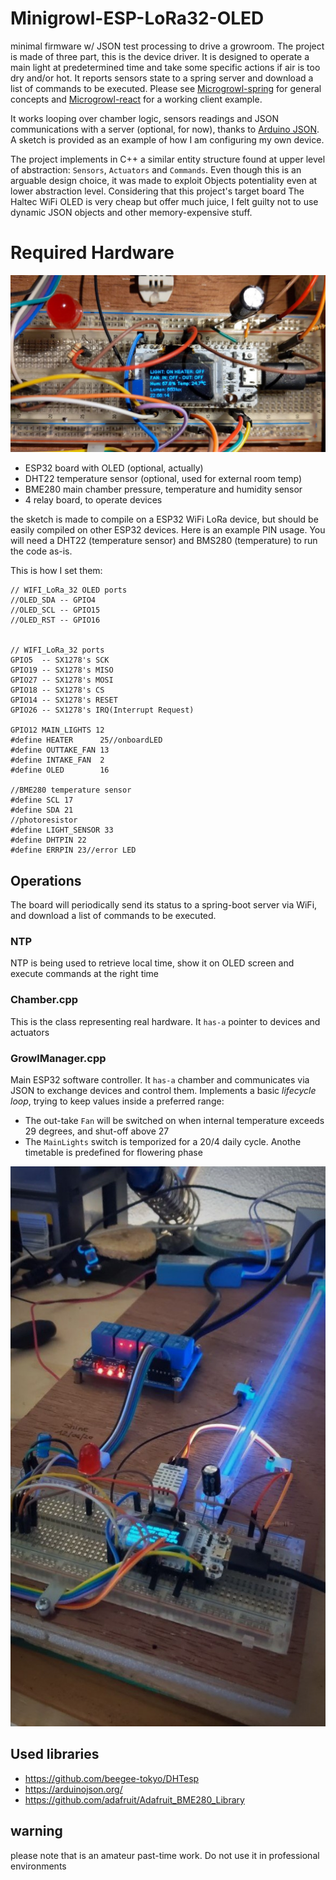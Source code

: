 # Minigrowl-ESP-LoRa32-OLED
minimal firmware w/ JSON test processing to drive a growroom. The project is made of three part, this is the device driver. It is designed to operate a main light at predetermined time and take some specific actions if air is too dry and/or hot. It reports sensors state to a spring server and download a list of commands to be executed. Please see [Microgrowl-spring](https://shineangelic.github.io/Minigrowl-spring/) for general concepts and [Microgrowl-react](https://github.com/shineangelic/Minigrowl-react) for a working client example.

It works looping over chamber logic, sensors readings and JSON communications with a server (optional, for now), thanks to [Arduino JSON](https://arduinojson.org/). A sketch is provided as an example of how I am configuring my own device.

The project implements in C++ a similar entity structure found at upper level of abstraction: `Sensors`, `Actuators` and `Commands`.  Even though this is an arguable design choice, it was made to exploit Objects potentiality even at lower abstraction level. Considering that this project's target board The Haltec WiFi OLED is very cheap but offer much juice, I felt guilty not to use dynamic JSON objects and other memory-expensive stuff.

# Required Hardware

![dev OLED](/docs/oledTest.jpg)

* ESP32 board with OLED (optional, actually)
* DHT22 temperature sensor (optional, used for external room temp)
* BME280 main chamber pressure, temperature and humidity sensor
* 4 relay board, to operate devices 

the sketch is made to compile on a ESP32 WiFi LoRa device, but should be easily compiled on other ESP32 devices.
Here is an example PIN usage. You will need a DHT22 (temperature sensor) and BMS280 (temperature) to run the code as-is.

This is how I set them:

```
// WIFI_LoRa_32 OLED ports
//OLED_SDA -- GPIO4
//OLED_SCL -- GPIO15
//OLED_RST -- GPIO16


// WIFI_LoRa_32 ports
GPIO5  -- SX1278's SCK
GPIO19 -- SX1278's MISO
GPIO27 -- SX1278's MOSI
GPIO18 -- SX1278's CS
GPIO14 -- SX1278's RESET
GPIO26 -- SX1278's IRQ(Interrupt Request)

GPIO12 MAIN_LIGHTS 12
#define HEATER		25//onboardLED
#define OUTTAKE_FAN	13
#define INTAKE_FAN	2
#define OLED		16

//BME280 temperature sensor
#define SCL 17
#define SDA 21
//photoresistor
#define LIGHT_SENSOR 33
#define DHTPIN 22 
#define ERRPIN 23//error LED
```



## Operations
The board will periodically send its status to a spring-boot server via WiFi, and download a list of commands to be executed.

### NTP

NTP is being used to retrieve local time, show it on OLED screen and execute commands at the right time

### Chamber.cpp

This is the class representing real hardware. It `has-a` pointer to devices and actuators

### GrowlManager.cpp

Main ESP32 software controller. It `has-a` chamber and communicates via JSON to exchange devices and control them. Implements a basic _lifecycle loop_, trying to keep values inside a preferred range:

  * The out-take `Fan` will be switched on when internal temperature exceeds 29 degrees, and shut-off above 27
  * The `MainLights` switch is temporized for a 20/4 daily cycle. Anothe timetable is predefined for flowering phase

![dev HW](docs/hw2.jpg)

## Used libraries

 * https://github.com/beegee-tokyo/DHTesp
 * https://arduinojson.org/
 * https://github.com/adafruit/Adafruit_BME280_Library

## warning
please note that is an amateur past-time work. Do not use it in professional environments

